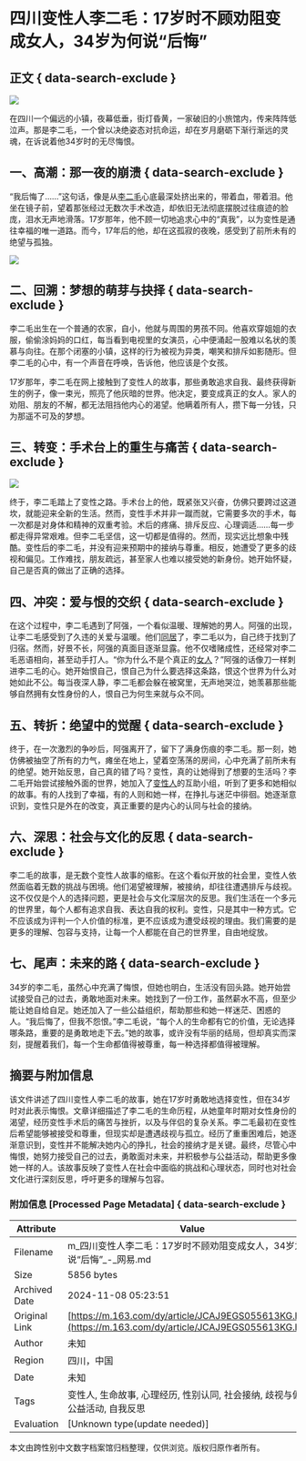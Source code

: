 # 四川变性人李二毛：17岁时不顾劝阻变成女人，34岁为何说“后悔”

## 正文 { data-search-exclude }


![](https://nimg.ws.126.net/?url=http%3A%2F%2Fdingyue.ws.126.net%2F2024%2F0917%2Fb6d14d0dj00sjyic1000qd000hs00d8m.jpg&thumbnail=750x2147483647&quality=75&type=jpg)

在四川一个偏远的小镇，夜幕低垂，街灯昏黄，一家破旧的小旅馆内，传来阵阵低泣声。那是李二毛，一个曾以决绝姿态对抗命运，却在岁月磨砺下渐行渐远的灵魂，在诉说着他34岁时的无尽悔恨。

## 一、高潮：那一夜的崩溃 { data-search-exclude }

“我后悔了……”这句话，像是从[李二毛](https://news.163.com/news/search?keyword=%E6%9D%8E%E4%BA%8C%E6%AF%9B)心底最深处挤出来的，带着血，带着泪。他坐在镜子前，望着那张经过无数次手术改造，却依旧无法彻底摆脱过往痕迹的脸庞，泪水无声地滑落。17岁那年，他不顾一切地追求心中的“真我”，以为变性是通往幸福的唯一道路。而今，17年后的他，却在这孤寂的夜晚，感受到了前所未有的绝望与孤独。

![](https://nimg.ws.126.net/?url=http%3A%2F%2Fdingyue.ws.126.net%2F2024%2F0917%2Fb6d14d0dj00sjyic1000qd000hs00d8m.jpg&thumbnail=750x2147483647&quality=75&type=webp)

## 二、回溯：梦想的萌芽与抉择 { data-search-exclude }

李二毛出生在一个普通的农家，自小，他就与周围的男孩不同。他喜欢穿姐姐的衣服，偷偷涂妈妈的口红，每当看到电视里的女演员，心中便涌起一股难以名状的羡慕与向往。在那个闭塞的小镇，这样的行为被视为异类，嘲笑和排斥如影随形。但李二毛的心中，有一个声音在呼唤，告诉他，他应该是个女孩。 

17岁那年，李二毛在网上接触到了变性人的故事，那些勇敢追求自我、最终获得新生的例子，像一束光，照亮了他灰暗的世界。他决定，要变成真正的女人。家人的劝阻、朋友的不解，都无法阻挡他内心的渴望。他瞒着所有人，攒下每一分钱，只为那遥不可及的梦想。

## 三、转变：手术台上的重生与痛苦 { data-search-exclude }

![](https://static.ws.126.net/163/frontend/images/2022/empty.png)

终于，李二毛踏上了变性之路。手术台上的他，既紧张又兴奋，仿佛只要跨过这道坎，就能迎来全新的生活。然而，变性手术并非一蹴而就，它需要多次的手术，每一次都是对身体和精神的双重考验。术后的疼痛、排斥反应、心理调适……每一步都走得异常艰难。但李二毛坚信，这一切都是值得的。然而，现实远比想象中残酷。变性后的李二毛，并没有迎来预期中的接纳与尊重。相反，她遭受了更多的歧视和偏见。工作难找，朋友疏远，甚至家人也难以接受她的新身份。她开始怀疑，自己是否真的做出了正确的选择。

## 四、冲突：爱与恨的交织 { data-search-exclude }

在这个过程中，李二毛遇到了阿强，一个看似温暖、理解她的男人。阿强的出现，让李二毛感受到了久违的关爱与温暖。他们[同居](https://news.163.com/news/search?keyword=%E5%90%8C%E5%B1%85)了，李二毛以为，自己终于找到了归宿。然而，好景不长，阿强的真面目逐渐显露。他不仅嗜赌成性，还经常对李二毛恶语相向，甚至动手打人。“你为什么不是个真正的[女人](https://news.163.com/news/search?keyword=%E5%A5%B3%E4%BA%BA)？”阿强的话像刀一样刺进李二毛的心。她开始恨自己，恨自己为什么要选择这条路，恨这个世界为什么对她如此不公。每当夜深人静，李二毛都会躲在被窝里，无声地哭泣，她羡慕那些能够自然拥有女性身份的人，恨自己为何生来就与众不同。

## 五、转折：绝望中的觉醒 { data-search-exclude }

终于，在一次激烈的争吵后，阿强离开了，留下了满身伤痕的李二毛。那一刻，她仿佛被抽空了所有的力气，瘫坐在地上，望着空荡荡的房间，心中充满了前所未有的绝望。她开始反思，自己真的错了吗？变性，真的让她得到了想要的生活吗？李二毛开始尝试接触外面的世界，她加入了[变性人](https://news.163.com/news/search?keyword=%E5%8F%98%E6%80%A7%E4%BA%BA)的互助小组，听到了更多和她相似的故事。有的人找到了幸福，有的人则和她一样，在挣扎与迷茫中徘徊。她逐渐意识到，变性只是外在的改变，真正重要的是内心的认同与社会的接纳。

## 六、深思：社会与文化的反思 { data-search-exclude }

李二毛的故事，是无数个变性人故事的缩影。在这个看似开放的社会里，变性人依然面临着无数的挑战与困境。他们渴望被理解，被接纳，却往往遭遇排斥与歧视。这不仅仅是个人的选择问题，更是社会与文化深层次的反思。我们生活在一个多元的世界里，每个人都有追求自我、表达自我的权利。变性，只是其中一种方式。它不应该成为评判一个人价值的标准，更不应该成为遭受歧视的理由。我们需要的是更多的理解、包容与支持，让每一个人都能在自己的世界里，自由地绽放。

## 七、尾声：未来的路 { data-search-exclude }

34岁的李二毛，虽然心中充满了悔恨，但她也明白，生活没有回头路。她开始尝试接受自己的过去，勇敢地面对未来。她找到了一份工作，虽然薪水不高，但至少能让她自给自足。她还加入了一些公益组织，帮助那些和她一样迷茫、困惑的人。“我后悔了，但我不怨恨。”李二毛说，“每个人的生命都有它的价值，无论选择哪条路，重要的是勇敢地走下去。”她的故事，或许没有华丽的结局，但却真实而深刻，提醒着我们，每一个生命都值得被尊重，每一种选择都值得被理解。

## 摘要与附加信息

<!-- tcd_abstract -->
该文件讲述了四川变性人李二毛的故事，她在17岁时勇敢地选择变性，但在34岁时对此表示悔恨。文章详细描述了李二毛的生命历程，从她童年时期对女性身份的渴望，经历变性手术后的痛苦与挫折，以及与伴侣的复杂关系。李二毛最初在变性后希望能够被接受和尊重，但现实却是遭遇歧视与孤立。经历了重重困难后，她逐渐意识到，变性并不能解决她内心的挣扎，社会的接纳才是关键。最终，尽管心中悔恨，她努力接受自己的过去，勇敢面对未来，并积极参与公益活动，帮助更多像她一样的人。该故事反映了变性人在社会中面临的挑战和心理状态，同时也对社会文化进行深刻反思，呼吁更多的理解与包容。
<!-- tcd_abstract_end -->

### 附加信息 [Processed Page Metadata] { data-search-exclude }

| Attribute       | Value                                  |
|-----------------|----------------------------------------|
| Filename        | m_四川变性人李二毛：17岁时不顾劝阻变成女人，34岁为何说“后悔”_-_网易.md                             |
| Size            | 5856 bytes                           |
| Archived Date   | 2024-11-08 05:23:51                             |
| Original Link   | [https://m.163.com/dy/article/JCAJ9EGS055613KG.html](https://m.163.com/dy/article/JCAJ9EGS055613KG.html)                       |
| Author          | 未知                               |
| Region          | 四川，中国                               |
| Date            | 未知                                 |
| Tags            | 变性人, 生命故事, 心理经历, 性别认同, 社会接纳, 歧视与偏见, 公益活动, 自我反思                                 |
| Evaluation            | [Unknown type(update needed)]                                 |
<!-- tcd_table_end -->

本文由跨性别中文数字档案馆归档整理，仅供浏览。版权归原作者所有。
